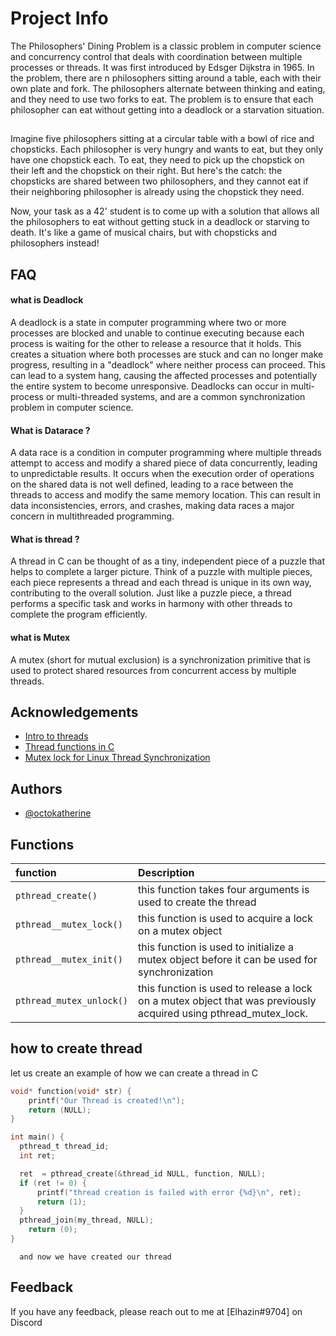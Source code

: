 
# Project Info

The Philosophers' Dining Problem is a classic problem in computer science and concurrency control that deals with coordination between multiple processes or threads. It was first introduced by Edsger Dijkstra in 1965.
In the problem, there are n philosophers sitting around a table, each with their own plate and fork. The philosophers alternate between thinking and eating, and they need to use two forks to eat. The problem is to ensure that each philosopher can eat without getting into a deadlock or a starvation situation.
##


Imagine five philosophers sitting at a circular table with a bowl of rice and chopsticks. Each philosopher is very hungry and wants to eat, but they only have one chopstick each. To eat, they need to pick up the chopstick on their left and the chopstick on their right. But here's the catch: the chopsticks are shared between two philosophers, and they cannot eat if their neighboring philosopher is already using the chopstick they need.

Now, your task as a 42' student is to come up with a solution that allows all the philosophers to eat without getting stuck in a deadlock or starving to death. It's like a game of musical chairs, but with chopsticks and philosophers instead!
##
## FAQ

#### what is Deadlock
A deadlock is a state in computer programming where two or more processes are blocked and unable to continue executing because each process is waiting for the other to release a resource that it holds. This creates a situation where both processes are stuck and can no longer make progress, resulting in a "deadlock" where neither process can proceed. This can lead to a system hang, causing the affected processes and potentially the entire system to become unresponsive. Deadlocks can occur in multi-process or multi-threaded systems, and are a common synchronization problem in computer science.


#### What is Datarace ?

A data race is a condition in computer programming where multiple threads attempt to access and modify a shared piece of data concurrently, leading to unpredictable results. It occurs when the execution order of operations on the shared data is not well defined, leading to a race between the threads to access and modify the same memory location. This can result in data inconsistencies, errors, and crashes, making data races a major concern in multithreaded programming.


#### What is thread ?

A thread in C can be thought of as a tiny, independent piece of a puzzle that helps to complete a larger picture. Think of a puzzle with multiple pieces, each piece represents a thread and each thread is unique in its own way, contributing to the overall solution. Just like a puzzle piece, a thread performs a specific task and works in harmony with other threads to complete the program efficiently.

#### what is Mutex

 A mutex (short for mutual exclusion) is a synchronization primitive that is used to protect shared resources from concurrent access by multiple threads.
## Acknowledgements

 - [Intro to threads](https://www.youtube.com/watch?v=ldJ8WGZVXZk)
 - [Thread functions in C](https://www.geeksforgeeks.org/thread-functions-in-c-c/)
 - [Mutex lock for Linux Thread Synchronization](https://www.geeksforgeeks.org/mutex-lock-for-linux-thread-synchronization/)

## Authors

- [@octokatherine](https://www.github.com/octokatherine)


## Functions

| function  | Description                |
| :-------- | :------------------------- |
| `pthread_create()` | this function takes four arguments is used to create the thread |
| `pthread__mutex_lock()` | this function is used to acquire a lock on a mutex object |
| `pthread__mutex_init()` |this function   is used to initialize a mutex object before it can be used for synchronization |
| `pthread_mutex_unlock()` |  this function is used to release a lock on a mutex object that was previously acquired using pthread_mutex_lock.|







## how to create thread

let us create an example of how we can create a thread in C 
```c
void* function(void* str) {
    printf("Our Thread is created!\n");
    return (NULL);
}

int main() {
  pthread_t thread_id;
  int ret;

  ret  = pthread_create(&thread_id NULL, function, NULL);
  if (ret != 0) {
      printf("thread creation is failed with error {%d}\n", ret);
      return (1);
  }   
  pthread_join(my_thread, NULL);    
    return (0);
}
```
      and now we have created our thread


## Feedback

If you have any feedback, please reach out to me at [Elhazin#9704] on Discord 
